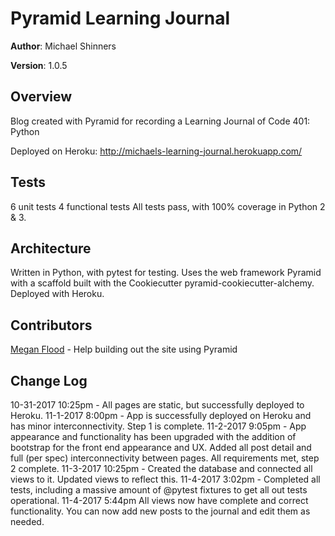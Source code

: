 # Pyramid Learning Journal

**Author**: Michael Shinners

**Version**: 1.0.5

## Overview
Blog created with Pyramid for recording a Learning Journal of Code 401: Python

Deployed on Heroku: http://michaels-learning-journal.herokuapp.com/

## Tests
6 unit tests
4 functional tests
All tests pass, with 100% coverage in Python 2 & 3. 

## Architecture
Written in Python, with pytest for testing. Uses the web framework Pyramid with a scaffold built with the Cookiecutter pyramid-cookiecutter-alchemy. Deployed with Heroku.

## Contributors
[Megan Flood](https://github.com/musflood) - Help building out the site using Pyramid

## Change Log
10-31-2017 10:25pm - All pages are static, but successfully deployed to Heroku. 
11-1-2017 8:00pm - App is successfully deployed on Heroku and has minor interconnectivity. Step 1 is complete.
11-2-2017 9:05pm - App appearance and functionality has been upgraded with the addition of bootstrap for the front end appearance and UX. Added all post detail and full (per spec) interconnectivity between pages. All requirements met, step 2 complete.
11-3-2017 10:25pm - Created the database and connected all views to it. Updated views to reflect this.
11-4-2017 3:02pm - Completed all tests, including a massive amount of @pytest fixtures to get all out tests operational.
11-4-2017 5:44pm All views now have complete and correct functionality.  You can now add new posts to the journal and edit them as needed.